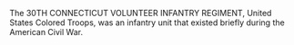 The 30TH CONNECTICUT VOLUNTEER INFANTRY REGIMENT, United States Colored Troops, was an infantry unit that existed briefly during the American Civil War.
